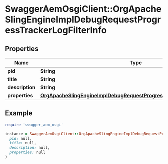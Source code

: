 # SwaggerAemOsgiClient::OrgApacheSlingEngineImplDebugRequestProgressTrackerLogFilterInfo

## Properties

| Name | Type | Description | Notes |
| ---- | ---- | ----------- | ----- |
| **pid** | **String** |  | [optional] |
| **title** | **String** |  | [optional] |
| **description** | **String** |  | [optional] |
| **properties** | [**OrgApacheSlingEngineImplDebugRequestProgressTrackerLogFilterProperties**](OrgApacheSlingEngineImplDebugRequestProgressTrackerLogFilterProperties.md) |  | [optional] |

## Example

```ruby
require 'swagger_aem_osgi'

instance = SwaggerAemOsgiClient::OrgApacheSlingEngineImplDebugRequestProgressTrackerLogFilterInfo.new(
  pid: null,
  title: null,
  description: null,
  properties: null
)
```

